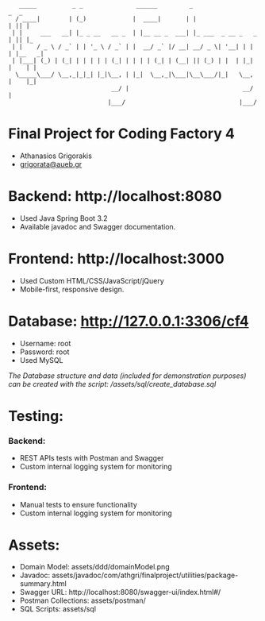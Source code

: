 ```
   _____          _ _               ______         _                     _  _   
  / ____|        | (_)             |  ____|       | |                   | || |  
 | |     ___   __| |_ _ __   __ _  | |__ __ _  ___| |_ ___  _ __ _   _  | || |_ 
 | |    / _ \ / _` | | '_ \ / _` | |  __/ _` |/ __| __/ _ \| '__| | | | |__   _|
 | |___| (_) | (_| | | | | | (_| | | | | (_| | (__| || (_) | |  | |_| |    | |  
  \_____\___/ \__,_|_|_| |_|\__, | |_|  \__,_|\___|\__\___/|_|   \__, |    |_|  
                             __/ |                                __/ |         
                            |___/                                |___/         
```

# Final Project for Coding Factory 4
- Athanasios Grigorakis
- grigorata@aueb.gr

# Backend: http://localhost:8080
- Used Java Spring Boot 3.2
- Available javadoc and Swagger documentation.

# Frontend: http://localhost:3000
- Used Custom HTML/CSS/JavaScript/jQuery
- Mobile-first, responsive design.

# Database: http://127.0.0.1:3306/cf4
- Username: root
- Password: root
- Used MySQL

*The Database structure and data (included for demonstration purposes) can be created with the script: /assets/sql/create_database.sql*

# Testing:

### Backend:
- REST APIs tests with Postman and Swagger
- Custom internal logging system for monitoring
### Frontend:
- Manual tests to ensure functionality
- Custom internal logging system for monitoring

# Assets:
- Domain Model: assets/ddd/domainModel.png
- Javadoc: assets/javadoc/com/athgri/finalproject/utilities/package-summary.html
- Swagger URL: http://localhost:8080/swagger-ui/index.html#/
- Postman Collections: assets/postman/
- SQL Scripts: assets/sql
